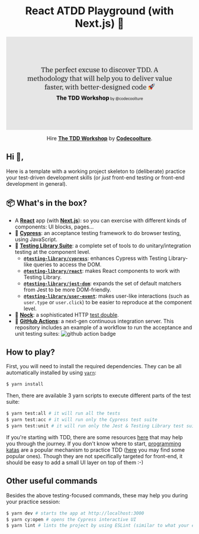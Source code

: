 <h1 align="center">
  React ATDD Playground (with Next.js) 🎈
</h1>

<div align="center">
  <img src="./.github/tddworkshop.png" width="600" align="center">

  <p>
    Hire
    <strong><a href="https://tddworkshop.com" target="blank">The TDD Workshop</a></strong>
    by
    <strong><a href="https://codecoolture.com" target="">Codecoolture</a></strong>.
  </p>
</div>

## Hi 👋,

Here is a template with a working project skeleton to (deliberate) practice your test-driven development skills (or _just_ front-end testing or front-end development in general).

## 📦 What's in the box?

- A [**React**](https://reactjs.org/) app (with [**Next.js**](https://nextjs.com)): so you can exercise with different kinds of components: UI blocks, pages...
- 🌳 [**Cypress**](https://cypress.io): an acceptance testing framework to do browser testing, using JavaScript.
- 🐙 [**Testing Library Suite**](https://testing-library.com/): a complete set of tools to do unitary/integration testing at the component level.
  - [**`@testing-library/cypress`**](https://testing-library.com/docs/cypress-testing-library/intro): enhances Cypress with Testing Library-like queries to access the DOM.
  - [**`@testing-library/react`**](https://testing-library.com/docs/react-testing-library/intro): makes React components to work with Testing Library.
  - [**`@testing-library/jest-dom`**](https://testing-library.com/docs/ecosystem-jest-dom): expands the set of default matchers from Jest to be more DOM-friendly.
  - [**`@testing-library/user-event`**](https://testing-library.com/docs/ecosystem-user-event): makes user-like interactions (such as `user.type` or `user.click`) to be easier to reproduce at the component level.
- 🔴 [**Nock**](https://github.com/nock/nock): a sophisticated HTTP [test double](https://en.wikipedia.org/wiki/Test_double).
- 🔄 [**GitHub Actions**](https://github.com/features/actions): a next-gen continuous integration server. This repository includes an example of a workflow to run the acceptance and unit testing suites: ![github action badge](https://github.com/codecoolture/react-atdd-playground/workflows/test/badge.svg?branch=main)

## How to play?

First, you will need to install the required dependencies. They can be all automatically installed by using [`yarn`](https://yarnpkg.com/):

```sh
$ yarn install
```

Then, there are available 3 yarn scripts to execute different parts of the test suite:

```sh
$ yarn test:all # it will run all the tests
$ yarn test:acc # it will run only the Cypress test suite
$ yarn test:unit # it will run only the Jest & Testing Library test suite
```

If you're starting with TDD, there are some resources [here](https://www.notion.so/codecoolture/Public-References-50b1e927fe1641748f95610353e97b7f) that may help you through the journey. If you don't know where to start, [programming katas](<https://en.wikipedia.org/wiki/Kata_(programming)>) are a popular mechanism to practice TDD ([here](https://codingdojo.org/KataCatalogue/) you may find some popular ones). Though they are not specifically targeted for front-end, it should be easy to add a small UI layer on top of them :-)

## Other useful commands

Besides the above testing-focused commands, these may help you during your practice session:

```sh
$ yarn dev # starts the app at http://localhost:3000
$ yarn cy:open # opens the Cypress interactive UI
$ yarn lint # lints the project by using ESLint (similar to what your editor probably already does)
```
